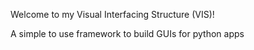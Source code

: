 Welcome to my Visual Interfacing Structure (VIS)!

A simple to use framework to build GUIs for python apps